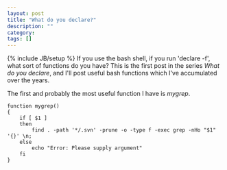 ```yaml
---
layout: post
title: "What do you declare?"
description: ""
category: 
tags: []
---
```

{% include JB/setup %}
If you use the bash shell, if you run 'declare -f', what sort of functions do you have? This is the first post in the series *What do you declare*, and I'll post useful bash functions which I've accumulated over the years.

The first and probably the most useful function I have is *mygrep*.

    function mygrep()
    {
        if [ $1 ]
        then
            find . -path '*/.svn' -prune -o -type f -exec grep -nHo "$1" '{}' \n;
        else
            echo "Error: Please supply argument"
        fi
    }

